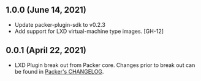 ## 1.0.0 (June 14, 2021)

* Update packer-plugin-sdk to v0.2.3
* Add support for LXD virtual-machine type images. [GH-12]

## 0.0.1 (April 22, 2021)

* LXD Plugin break out from Packer core. Changes prior to break out can be found in [Packer's CHANGELOG](https://github.com/hashicorp/packer/blob/master/CHANGELOG.md).
